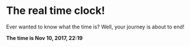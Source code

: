 # The real time clock!

Ever wanted to know what the time is? Well, your journey is about to end!

**The time is Nov 10, 2017, 22:19**